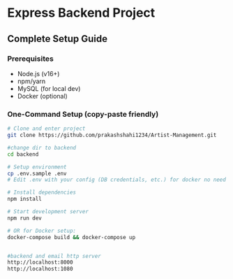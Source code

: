 # Express Backend Project

## Complete Setup Guide

### Prerequisites
- Node.js (v16+)
- npm/yarn
- MySQL (for local dev)
- Docker (optional)

### One-Command Setup (copy-paste friendly)
```bash
# Clone and enter project
git clone https://github.com/prakashshahi1234/Artist-Management.git

#change dir to backend
cd backend

# Setup environment
cp .env.sample .env
# Edit .env with your config (DB credentials, etc.) for docker no need to change.

# Install dependencies
npm install

# Start development server
npm run dev

# OR for Docker setup:
docker-compose build && docker-compose up


#backend and email http server
http://localhost:8000
http://localhost:1080